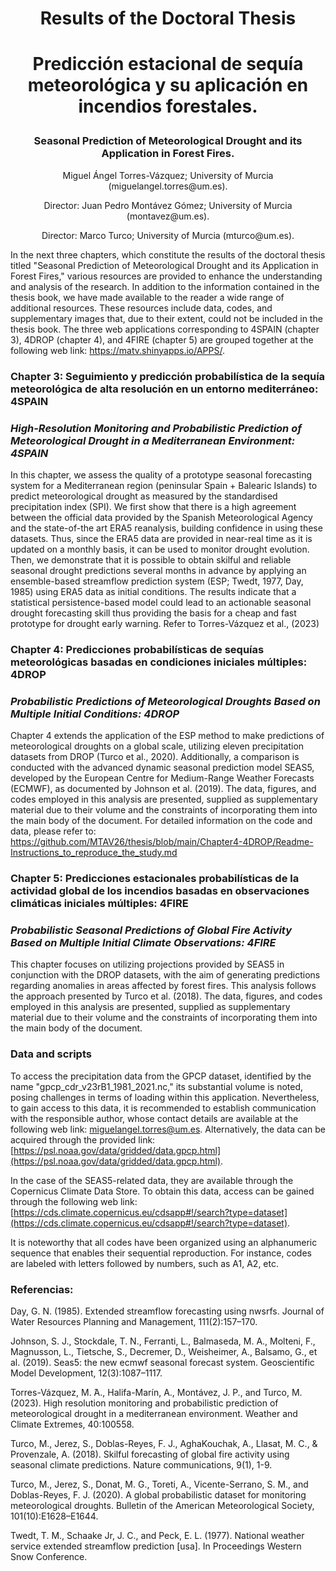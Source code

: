 # <p align="center"> Results of the Doctoral Thesis</p>

#  <p align="center"> **Predicción estacional de sequía meteorológica y su aplicación en incendios forestales.**</p>
### <p align="center"> Seasonal Prediction of Meteorological Drought and its Application in Forest Fires.</p>

<p align="center"> Miguel Ángel Torres-Vázquez; University of Murcia (miguelangel.torres@um.es).</p>
<p align="center">Director: Juan Pedro Montávez Gómez; University of Murcia (montavez@um.es).</p>
<p align="center">Director: Marco Turco; University of Murcia  (mturco@um.es).</p>

In the next three chapters, which constitute the results of the doctoral thesis titled "Seasonal Prediction of Meteorological Drought and its Application in Forest Fires," various resources are provided to enhance the understanding and analysis of the research. In addition to the information contained in the thesis book, we have made available to the reader a wide range of additional resources. These resources include data, codes, and supplementary images that, due to their extent, could not be included in the thesis book. The three web applications corresponding to 4SPAIN (chapter 3), 4DROP (chapter 4), and 4FIRE (chapter 5) are grouped together at the following web link: https://matv.shinyapps.io/APPS/.

### Chapter 3: Seguimiento y predicción probabilística de la sequía meteorológica de alta resolución en un entorno mediterráneo: 4SPAIN
### *High-Resolution Monitoring and Probabilistic Prediction of Meteorological Drought in a Mediterranean Environment: 4SPAIN*
In this chapter, we assess the quality of a prototype seasonal forecasting system for a Mediterranean region (peninsular Spain + Balearic Islands) to predict meteorological drought as measured by the standardised precipitation index (SPI). We first show that there is a high agreement between the official data provided by the Spanish Meteorological Agency and the state-of-the art ERA5 reanalysis, building confidence in using these datasets. Thus, since the ERA5 data are provided in near-real time as it is updated on a monthly basis, it can be used to monitor drought evolution. Then, we demonstrate that it is possible to obtain skilful and reliable seasonal drought predictions several months in advance by applying an ensemble-based streamflow prediction system (ESP; Twedt, 1977, Day, 1985) using ERA5 data as initial conditions. The results indicate that a statistical persistence-based model could lead to an actionable seasonal drought forecasting skill thus providing the basis for a cheap and fast prototype for drought early warning.  Refer to Torres-Vázquez et al., (2023)</a>

### Chapter 4: Predicciones probabilísticas de sequías meteorológicas basadas en condiciones iniciales múltiples: 4DROP
### *Probabilistic Predictions of Meteorological Droughts Based on Multiple Initial Conditions: 4DROP*
Chapter 4 extends the application of the ESP method to make predictions of meteorological droughts on a global scale, utilizing eleven precipitation datasets from DROP (Turco et al., 2020). Additionally, a comparison is conducted with the advanced dynamic seasonal prediction model SEAS5, developed by the European Centre for Medium-Range Weather Forecasts (ECMWF), as documented by Johnson et al. (2019). The data, figures, and codes employed in this analysis are presented, supplied as supplementary material due to their volume and the constraints of incorporating them into the main body of the document. For detailed information on the code and data, please refer to: https://github.com/MTAV26/thesis/blob/main/Chapter4-4DROP/Readme-Instructions_to_reproduce_the_study.md

### Chapter 5: Predicciones estacionales probabilísticas de la actividad global de los incendios basadas en observaciones climáticas iniciales múltiples: 4FIRE
### *Probabilistic Seasonal Predictions of Global Fire Activity Based on Multiple Initial Climate Observations: 4FIRE*
This chapter focuses on utilizing projections provided by SEAS5 in conjunction with the DROP datasets, with the aim of generating predictions regarding anomalies in areas affected by forest fires. This analysis follows the approach presented by Turco et al. (2018). The data, figures, and codes employed in this analysis are presented, supplied as supplementary material due to their volume and the constraints of incorporating them into the main body of the document.



### Data and scripts
To access the precipitation data from the GPCP dataset, identified by the name "gpcp_cdr_v23rB1_1981_2021.nc," its substantial volume is noted, posing challenges in terms of loading within this application. Nevertheless, to gain access to this data, it is recommended to establish communication with the responsible author, whose contact details are available at the following web link: miguelangel.torres@um.es. Alternatively, the data can be acquired through the provided link: [https://psl.noaa.gov/data/gridded/data.gpcp.html](https://psl.noaa.gov/data/gridded/data.gpcp.html).

In the case of the SEAS5-related data, they are available through the Copernicus Climate Data Store. To obtain this data, access can be gained through the following web link: [https://cds.climate.copernicus.eu/cdsapp#!/search?type=dataset](https://cds.climate.copernicus.eu/cdsapp#!/search?type=dataset).

It is noteworthy that all codes have been organized using an alphanumeric sequence that enables their sequential reproduction. For instance, codes are labeled with letters followed by numbers, such as A1, A2, etc.


### Referencias:
Day, G. N. (1985). Extended streamflow forecasting using nwsrfs. Journal of Water Resources Planning and Management, 111(2):157–170.

Johnson, S. J., Stockdale, T. N., Ferranti, L., Balmaseda, M. A., Molteni, F., Magnusson, L., Tietsche, S., Decremer, D., Weisheimer, A., Balsamo, G., et al. (2019). Seas5: the new ecmwf seasonal forecast system. Geoscientific Model Development, 12(3):1087–1117.

Torres-Vázquez, M.  ́A., Halifa-Marín, A., Montávez, J. P., and Turco, M. (2023). High resolution monitoring and probabilistic prediction of meteorological drought in a mediterranean environment. Weather and Climate Extremes, 40:100558.

Turco, M., Jerez, S., Doblas-Reyes, F. J., AghaKouchak, A., Llasat, M. C., & Provenzale, A. (2018). Skilful forecasting of global fire activity using seasonal climate predictions. Nature communications, 9(1), 1-9.

Turco, M., Jerez, S., Donat, M. G., Toreti, A., Vicente-Serrano, S. M., and Doblas-Reyes, F. J. (2020). A global probabilistic dataset for monitoring meteorological droughts. Bulletin of the American Meteorological Society, 101(10):E1628–E1644.

Twedt, T. M., Schaake Jr, J. C., and Peck, E. L. (1977). National weather service extended streamflow prediction [usa]. In Proceedings Western Snow Conference.


